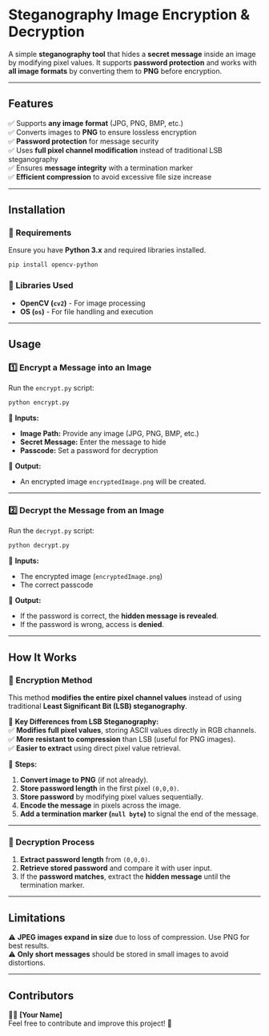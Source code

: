 # **Steganography Image Encryption & Decryption**
A simple **steganography tool** that hides a **secret message** inside an image by modifying pixel values. It supports **password protection** and works with **all image formats** by converting them to **PNG** before encryption.

---

## **Features**
✅ Supports **any image format** (JPG, PNG, BMP, etc.)  
✅ Converts images to **PNG** to ensure lossless encryption  
✅ **Password protection** for message security  
✅ Uses **full pixel channel modification** instead of traditional LSB steganography  
✅ Ensures **message integrity** with a termination marker  
✅ **Efficient compression** to avoid excessive file size increase  

---

## **Installation**
### **🔹 Requirements**
Ensure you have **Python 3.x** and required libraries installed.

```bash
pip install opencv-python
```

### **🔹 Libraries Used**
- **OpenCV (`cv2`)** - For image processing  
- **OS (`os`)** - For file handling and execution  

---

## **Usage**
### **1️⃣ Encrypt a Message into an Image**
Run the `encrypt.py` script:

```bash
python encrypt.py
```

📌 **Inputs:**  
- **Image Path:** Provide any image (JPG, PNG, BMP, etc.)  
- **Secret Message:** Enter the message to hide  
- **Passcode:** Set a password for decryption  

📌 **Output:**  
- An encrypted image `encryptedImage.png` will be created.  

---

### **2️⃣ Decrypt the Message from an Image**
Run the `decrypt.py` script:

```bash
python decrypt.py
```

📌 **Inputs:**  
- The encrypted image (`encryptedImage.png`)  
- The correct passcode  

📌 **Output:**  
- If the password is correct, the **hidden message is revealed**.  
- If the password is wrong, access is **denied**.  

---

## **How It Works**
### **🔹 Encryption Method**
This method **modifies the entire pixel channel values** instead of using traditional **Least Significant Bit (LSB) steganography**.  

📌 **Key Differences from LSB Steganography:**  
✅ **Modifies full pixel values**, storing ASCII values directly in RGB channels.  
✅ **More resistant to compression** than LSB (useful for PNG images).  
✅ **Easier to extract** using direct pixel value retrieval.  

📌 **Steps:**  
1. **Convert image to PNG** (if not already).  
2. **Store password length** in the first pixel `(0,0,0)`.  
3. **Store password** by modifying pixel values sequentially.  
4. **Encode the message** in pixels across the image.  
5. **Add a termination marker (`null byte`)** to signal the end of the message.  

---

### **🔹 Decryption Process**
1. **Extract password length** from `(0,0,0)`.  
2. **Retrieve stored password** and compare it with user input.  
3. If the **password matches**, extract the **hidden message** until the termination marker.  

---

## **Limitations**
⚠️ **JPEG images expand in size** due to loss of compression. Use PNG for best results.  
⚠️ **Only short messages** should be stored in small images to avoid distortions.  

---

## **Contributors**
👨‍💻 **[Your Name]**  
Feel free to contribute and improve this project! 🚀

